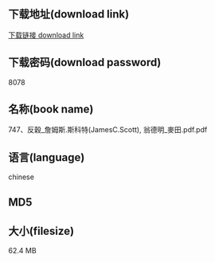 ## 下载地址(download link)
[下载链接 download link](https://voluble-croquembouche-d321dc.netlify.app/?s=747%E3%80%81%E5%8F%8D%E7%A9%80_%E8%A9%B9%E5%A7%86%E6%96%AF.%E6%96%AF%E7%A7%91%E7%89%B9%28JamesC.Scott%29%2C+%E7%BF%81%E5%BE%B7%E6%98%8E_%E9%BA%A5%E7%94%B0.pdf)

## 下载密码(download password)
8078

## 名称(book name)
747、反穀_詹姆斯.斯科特(JamesC.Scott), 翁德明_麥田.pdf.pdf

## 语言(language)
chinese

## MD5


## 大小(filesize)
62.4 MB
